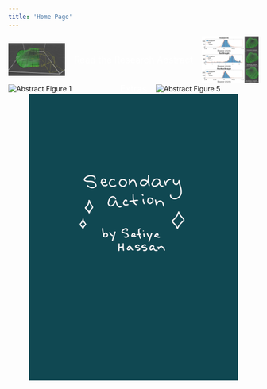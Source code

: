```yaml
---
title: 'Home Page'
---
```

<!-- markdownlint-disable MD033 -->

<div style="
    display: flex;
    align-items: center;
    overflow: hidden;
    justify-content: center;
">
    <img src="fig1.png" alt="Abstract Figure 1" style="
        max-width:  20em;
        flex: 1 1 0;
        min-width: 0;
        object-fit: contain;
    ">
    <a href="./abstract" style="
        font-size: 1.3em;
        text-decoration: underline;
        color: white;
        white-space: nowrap;
        margin-left: 1em; margin-right: 1em;
        flex: 0 0 auto;
    ">
        Read the Research Abstract
    </a>
    <img src="fig5.png" alt="Abstract Figure 5" style="
        max-width:  20em;
        flex: 1 1 0;
        min-width: 0;
        object-fit: contain;
    ">
</div>

<div style="
    display: flex;
    align-items: center;
    overflow: hidden;
    justify-content: center;
">
    <img src="/Extras/image%20(2).png" alt="Abstract Figure 1" style="
        max-width:  20em;
        flex: 1 1 0;
        min-width: 0;
        object-fit: contain;
    ">
    <a href="./extras" style="
        font-size: 1.3em;
        text-decoration: underline;
        color: white;
        white-space: nowrap;
        margin-left: 1em; margin-right: 1em;
        flex: 0 0 auto;
    ">
        Extras
    </a>
    <img src="/Extras/image%20(9).png" alt="Abstract Figure 5" style="
        max-width:  20em;
        flex: 1 1 0;
        min-width: 0;
        object-fit: contain;
    ">
</div>
</a>
<a
    href="https://safiyamhart.weebly.com/blog/frame-animation"
    target="_blank" rel="noopener noreferrer"
    style="
        display: block;
        width: fit-content;
        margin: 0 auto;
    "
>
    <img src="cat-w-wings_orig.gif" alt="Cat With Wings"
        class="cat-with-wings"
        style="
            max-width: min(80vw, 30em);
            height: fit-content;
        "
    >
</a>
